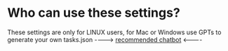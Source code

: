 # Who can use these settings?
These settings are only for LINUX users, for Mac or Windows use GPTs to generate your own tasks.json
----> [recommended chatbot](https://github.com/copilot) <----
